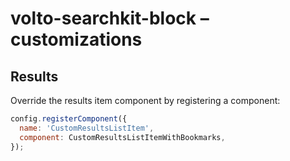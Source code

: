 # volto-searchkit-block – customizations

## Results

Override the results item component by registering a component:

```jsx
config.registerComponent({
  name: 'CustomResultsListItem',
  component: CustomResultsListItemWithBookmarks,
});
```